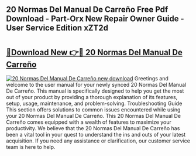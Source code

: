 ## 20 Normas Del Manual De Carreño Free Pdf Download - Part-Orx New Repair Owner Guide - User Service Edition xZT2d

# <h2><a href="http://bc40604.oget.top/?id=20+Normas+Del+Manual+De+Carre%c3%b1o">🔗Download New 👉🔴 20 Normas Del Manual De Carreño</a></h2>

[![20 Normas Del Manual De Carreño new download](https://i.imgur.com/5g1atiW.png)](http://bc40604.oget.top/?id=20+Normas+Del+Manual+De+Carre%c3%b1o)
Greetings and welcome to the user manual for your newly synced 20 Normas Del Manual De Carreño. This manual is specifically designed to help you get the most out of your product by providing a thorough explanation of its features, setup, usage, maintenance, and problem-solving. Troubleshooting Guide This section offers solutions to common issues encountered while using your 20 Normas Del Manual De Carreño. This 20 Normas Del Manual De Carreño comes equipped with a wealth of features to maximize your productivity. We believe that the 20 Normas Del Manual De Carreño has been a vital tool in your quest to understand the ins and outs of your latest acquisition. If you need any assistance or clarification, our customer service team is here to help.
